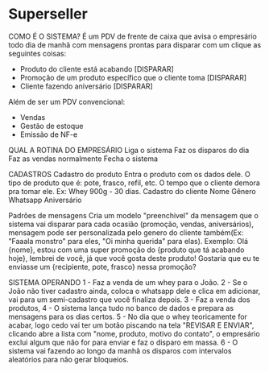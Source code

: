 # Superseller
COMO É O SISTEMA?
É um PDV de frente de caixa que avisa o empresário todo dia de manhã com mensagens prontas para disparar com um clique as seguintes coisas:
- Produto do cliente está acabando [DISPARAR]
- Promoção de um produto específico que o cliente toma [DISPARAR]
- Cliente fazendo aniversário [DISPARAR]

Além de ser um PDV convencional:
- Vendas
- Gestão de estoque
- Emissão de NF-e

QUAL A ROTINA DO EMPRESÁRIO
Liga o sistema
Faz os disparos do dia
Faz as vendas normalmente
Fecha o sistema

 CADASTROS
Cadastro do produto
Entra o produto com os dados dele.
O tipo de produto que é: pote, frasco, refil, etc.
O tempo que o cliente demora pra tomar ele. Ex: Whey 900g - 30 dias.
Cadastro do cliente
Nome
Gênero
Whatsapp
Aniversário

Padrões de mensagens
Cria um modelo "preenchivel" da mensagem que o sistema vai disparar para cada ocasião (promoção, vendas, aniversários), mensagem pode ser personalizada pelo genero do cliente também(Ex: "Faaala monstro" para eles, "Oi minha querida" para elas). 
Exemplo:
Olá {nome}, estou com uma super promoção do {produto que tá acabando hoje}, lembrei de você, já que você gosta deste produto! Gostaria que eu te enviasse um {recipiente, pote, frasco} nessa promoção?

SISTEMA OPERANDO
1 - Faz a venda de um whey para o João.
2 - Se o João não tiver cadastro ainda, coloca o whatsapp dele e clica em adicionar, vai para um semi-cadastro que você finaliza depois.
3 - Faz a venda dos produtos, 
4 - O sistema lança tudo no banco de dados e prepara as mensagens para os dias certos.
5 - No dia que o whey teoricamente for acabar, logo cedo vai ter um botão piscando na tela "REVISAR E ENVIAR", clicando abre a lista com "nome, produto, motivo do contato", o empresário exclui algum que não for para enviar e faz o disparo em massa.
6 - O sistema vai fazendo ao longo da manhã os disparos com intervalos aleatórios para não gerar bloqueios.
